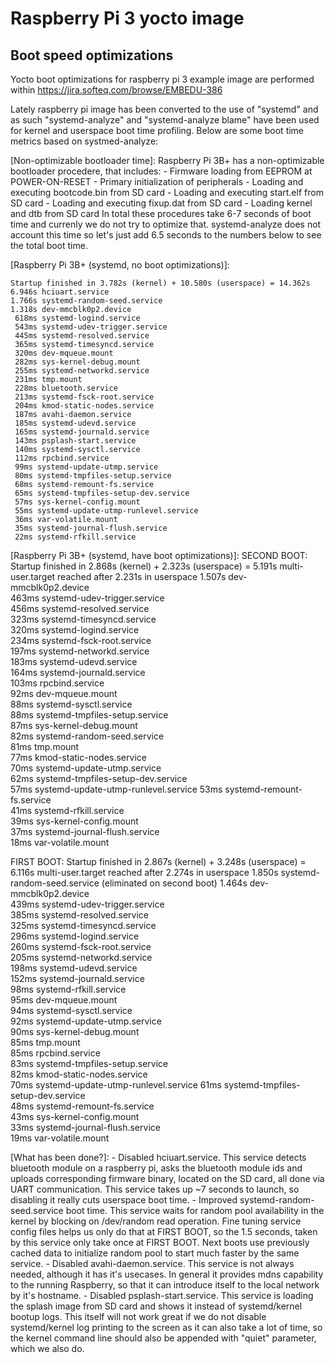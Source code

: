 Raspberry Pi 3 yocto image
================================

Boot speed optimizations
------------------------
Yocto boot optimizations for raspberry pi 3 example image are performed within https://jira.softeq.com/browse/EMBEDU-386

Lately raspberry pi image has been converted to the use of "systemd" and as such
"systemd-analyze" and "systemd-analyze blame" have been used for kernel and userspace boot time profiling.
Below are some boot time metrics based on systmed-analyze:

[Non-optimizable bootloader time]:
	Raspberry Pi 3B+ has a non-optimizable bootloader procedere, that includes:
	- Firmware loading from EEPROM at POWER-ON-RESET 
	- Primary initialization of peripherals
	- Loading and executing bootcode.bin from SD card
	- Loading and executing start.elf from SD card
	- Loading and executing fixup.dat from SD card
	- Loading kernel and dtb from SD card
	In total these procedures take 6-7 seconds of boot time and currenly we do not try to optimize that.
	systemd-analyze does not account this time so let's just add 6.5 seconds to the numbers below to see
	the total boot time.
	

[Raspberry Pi 3B+ (systemd, no boot optimizations)]:

	Startup finished in 3.782s (kernel) + 10.580s (userspace) = 14.362s
	6.946s hciuart.service
	1.766s systemd-random-seed.service
	1.318s dev-mmcblk0p2.device
	 618ms systemd-logind.service
	 543ms systemd-udev-trigger.service
	 445ms systemd-resolved.service
	 365ms systemd-timesyncd.service
	 320ms dev-mqueue.mount
	 282ms sys-kernel-debug.mount
	 255ms systemd-networkd.service
	 231ms tmp.mount
	 228ms bluetooth.service
	 213ms systemd-fsck-root.service
	 204ms kmod-static-nodes.service
	 187ms avahi-daemon.service
	 185ms systemd-udevd.service
	 165ms systemd-journald.service
	 143ms psplash-start.service
	 140ms systemd-sysctl.service
	 112ms rpcbind.service
	 99ms systemd-update-utmp.service
	 80ms systemd-tmpfiles-setup.service
	 68ms systemd-remount-fs.service
	 65ms systemd-tmpfiles-setup-dev.service
	 57ms sys-kernel-config.mount
	 55ms systemd-update-utmp-runlevel.service
	 36ms var-volatile.mount
	 35ms systemd-journal-flush.service
	 22ms systemd-rfkill.service


[Raspberry Pi 3B+ (systemd, have boot optimizations)]:
SECOND BOOT:
    Startup finished in 2.868s (kernel) + 2.323s (userspace) = 5.191s 
    multi-user.target reached after 2.231s in userspace
    1.507s dev-mmcblk0p2.device                
     463ms systemd-udev-trigger.service        
     456ms systemd-resolved.service            
     323ms systemd-timesyncd.service           
     320ms systemd-logind.service              
     234ms systemd-fsck-root.service           
     197ms systemd-networkd.service            
     183ms systemd-udevd.service               
     164ms systemd-journald.service            
     103ms rpcbind.service                     
      92ms dev-mqueue.mount                    
      88ms systemd-sysctl.service              
      88ms systemd-tmpfiles-setup.service      
      87ms sys-kernel-debug.mount              
      82ms systemd-random-seed.service         
      81ms tmp.mount                           
      77ms kmod-static-nodes.service           
      70ms systemd-update-utmp.service         
      62ms systemd-tmpfiles-setup-dev.service  
      57ms systemd-update-utmp-runlevel.service
      53ms systemd-remount-fs.service          
      41ms systemd-rfkill.service              
      39ms sys-kernel-config.mount             
      37ms systemd-journal-flush.service       
      18ms var-volatile.mount           

FIRST BOOT:
    Startup finished in 2.867s (kernel) + 3.248s (userspace) = 6.116s 
    multi-user.target reached after 2.274s in userspace
    1.850s systemd-random-seed.service (eliminated on second boot)
    1.464s dev-mmcblk0p2.device                
     439ms systemd-udev-trigger.service        
     385ms systemd-resolved.service            
     325ms systemd-timesyncd.service           
     296ms systemd-logind.service              
     260ms systemd-fsck-root.service           
     205ms systemd-networkd.service            
     198ms systemd-udevd.service               
     152ms systemd-journald.service            
      98ms systemd-rfkill.service              
      95ms dev-mqueue.mount                    
      94ms systemd-sysctl.service              
      92ms systemd-update-utmp.service         
      90ms sys-kernel-debug.mount              
      85ms tmp.mount                           
      85ms rpcbind.service                     
      83ms systemd-tmpfiles-setup.service      
      82ms kmod-static-nodes.service           
      70ms systemd-update-utmp-runlevel.service
      61ms systemd-tmpfiles-setup-dev.service  
      48ms systemd-remount-fs.service          
      43ms sys-kernel-config.mount             
      33ms systemd-journal-flush.service       
      19ms var-volatile.mount  


[What has been done?]:
	- Disabled hciuart.service. This service detects bluetooth module on a raspberry pi, asks the bluetooth module ids and uploads corresponding firmware binary, located on the SD card, all done via UART communication. This service takes up ~7 seconds to launch, so disabling it really cuts userspace boot time.
	- Improved systemd-random-seed.service boot time. This service waits for random pool availability in the kernel by blocking on /dev/random read operation. Fine tuning service config files helps us only do that at FIRST BOOT, so the 1.5 seconds, taken by this service only take once at FIRST BOOT. Next boots use previously cached data to initialize random pool to start much faster by the same service.
	- Disabled avahi-daemon.service. This service is not always needed, although it has it's usecases. In general it provides mdns capability to the running Raspberry, so that it can introduce itself to the local network by it's hostname.
	- Disabled psplash-start.service. This service is loading the splash image from SD card and shows it instead of systemd/kernel bootup logs. This itself will not work great if we do not disable systemd/kernel log printing to the screen as it can also take a lot of time, so the kernel command line should also be appended with "quiet" parameter, which we also do.


